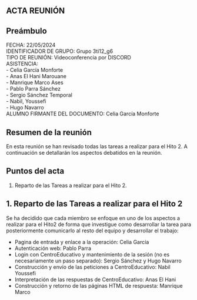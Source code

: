 ## ACTA REUNIÓN 

## Preámbulo
  FECHA: 22/05/2024  
  IDENTIFICADOR DE GRUPO: Grupo 3ti12_g6  
  TIPO DE REUNIÓN: Videoconferencia por DISCORD  
  ASISTENCIA:  
    - Celia García Monforte  
    - Anas El Hani Marouane  
    - Manrique Marco Ases  
    - Pablo Parra Sánchez  
    - Sergio Sánchez Temporal  
    - Nabil, Youssefi  
    - Hugo Navarro   
  ALUMNO FIRMANTE DEL DOCUMENTO: Celia García Monforte


## Resumen de la reunión  
En esta reunión se han revisado todas las tareas a realizar para el Hito 2. A continuación se detallarán los aspectos debatidos en la reunión.
  
## Puntos del acta
1. Reparto de las Tareas a realizar para el Hito 2.



## 1. Reparto de las Tareas a realizar para el Hito 2  
Se ha decidido que cada miembro se enfoque en uno de los aspectos a realizar para el Hito2 de forma que investigue como desarrollar la tarea para posteriormente comunicarlo al resto del equipo y desarrollar el trabajo:  
  * Pagina de entrada y enlace a la operación: Celia García
  * Autenticación web: Pablo Parra 
  * Login con CentroEducativo y mantenimiento de la sesión (no es necesariamente un paso separado): Sergio Sánchez y Hugo Navarro
  * Construcción y envío de las peticiones a CentroEducativo: Nabil Youssefi
  * Interpretación de las respuestas de CentroEducativo: Anas El Hani
  * Construcción y retorno de las páginas HTML de respuesta: Manrique Marco




